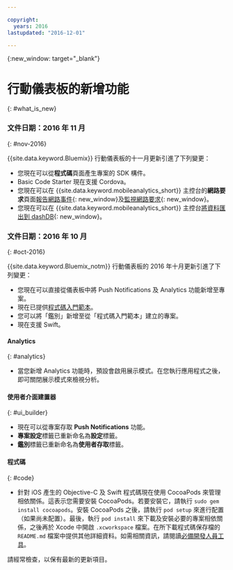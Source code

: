 ```yaml
---

copyright:
  years: 2016
lastupdated: "2016-12-01"

---
```

{:new_window: target="_blank"}

# 行動儀表板的新增功能
{: #what_is_new}


### 文件日期：2016 年 11 月
{: #nov-2016}

{{site.data.keyword.Bluemix}} 行動儀表板的十一月更新引進了下列變更：

   * 您現在可以從**程式碼**頁面產生專案的 SDK 構件。
   * Basic Code Starter 現在支援 Cordova。
   * 您現在可以在 {{site.data.keyword.mobileanalytics_short}} 主控台的**網路要求**頁面[報告網路事件](/docs/services/mobileanalytics/sdk.html#network-requests){: new_window}及[監視網路要求](/docs/services/mobileanalytics/app-monitoring.html#monitor-network-requests){: new_window}。
   * 您現在可以在 {{site.data.keyword.mobileanalytics_short}} 主控台[將資料匯出到 dashDB](/docs/services/mobileanalytics/app-monitoring.html#dashdb){: new_window}。


### 文件日期：2016 年 10 月
{: #oct-2016}

{{site.data.keyword.Bluemix_notm}} 行動儀表板的 2016 年十月更新引進了下列變更：

   * 您現在可以直接從儀表板中將 Push Notifications 及 Analytics 功能新增至專案。
   * 現在已提供[程式碼入門範本](starters.html#Code_Starter)。
   * 您可以將「鑑別」新增至從「程式碼入門範本」建立的專案。
   * 現在支援 Swift。


#### Analytics
{: #analytics}

   * 當您新增 Analytics 功能時，預設會啟用展示模式。在您執行應用程式之後，即可關閉展示模式來檢視分析。


#### 使用者介面建置器
{: #ui_builder}

   * 現在可以從專案存取 **Push Notifications** 功能。
   * **專案設定**標籤已重新命名為**設定**標籤。
   * **鑑別**標籤已重新命名為**使用者存取**標籤。


#### 程式碼
{: #code}

   * 針對 iOS 產生的 Objective-C 及 Swift 程式碼現在使用 CocoaPods 來管理相依關係。這表示您需要安裝 CocoaPods。若要安裝它，請執行 `sudo gem install cocoapods`。安裝 CocoaPods 之後，請執行 `pod setup` 來進行配置（如果尚未配置）。最後，執行 `pod install` 來下載及安裝必要的專案相依關係，之後再於 Xcode 中開啟 `.xcworkspace` 檔案。在所下載程式碼保存檔的 `README.md` 檔案中提供其他詳細資料。如需相關資訊，請閱讀[必備開發人員工具](get_code.html#prereq-dev-tools)。

請經常檢查，以保有最新的更新項目。
